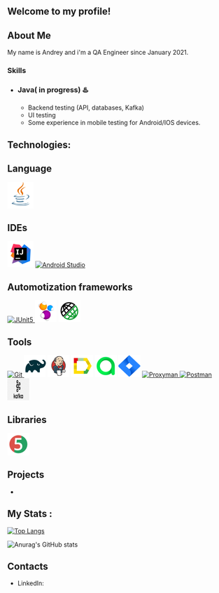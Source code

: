## Welcome to my profile!


## About Me
My name is Andrey and i'm a QA Engineer since January 2021. 

### Skills
- ### Java( in progress) :hotsprings: 
    - Backend testing (API, databases, Kafka)
    - UI testing
    - Some experience in mobile testing for Android/IOS devices.
  

## Technologies:

## Language
<a href="https://www.java.com/"><img src="images/logo/Java.svg" width="60" height="60"  alt="Java"/></a>

## IDEs
<a href="https://www.jetbrains.com/idea/"><img src="images/logo/Idea.svg" width="60" height="60"  alt="IDEA"/></a>
<a href="https://developer.android.com/studio"> <img src="https://cdn.jsdelivr.net/gh/devicons/devicon@latest/icons/androidstudio/androidstudio-original.svg" title="Android Studio" alt="Android Studio" width="50" height="50"/> </a> 

## Automotization frameworks
<a href="https://junit.org/junit5"> <img src="https://cdn.jsdelivr.net/gh/devicons/devicon@latest/icons/junit/junit-original.svg" title="JUnit5" alt="JUnit5" width="40" height="40"/> </a>
<a href="https://selenide.org"><img src="images/logo/Selenide.svg" title="Selenide" alt="Selenide" width="50" height="50"/></a>
<a href="https://rest-assured.io"><img src="images/logo/RestAssured.svg" title="RestAssured" alt="REST Assured" width="50" height="50"/></a>

## Tools
<a href="https://git-scm.com/"> <img src="https://cdn.jsdelivr.net/gh/devicons/devicon@latest/icons/git/git-original.svg" title="Git" alt="Git" width="40" height="40"/> </a> 
<a href="https://gradle.org"><img src="images/logo/Gradle.svg" title="Gradle" alt="Gradle" width="50" height="50"/></a>
<a href="https://www.jenkins.io"><img src="images/logo/Jenkins.svg" title="Jenkins" alt="Jenkins" width="50" height="50"/></a>
<a href="https://qameta.io/allure-report"><img src="images/logo/Allure.svg" title="Allure" alt="Allure Report" width="50" height="50"/></a>
<a href="https://qameta.io"><img src="images/logo/Allure_TO.svg" title="Allure Testops" alt="Allure_TO" width="50" height="50"/></a>
<a href="https://www.atlassian.com/software/jira"><img src="images/logo/Jira.svg" title="Jira" alt="Jira" width="50" height="50"/></a>
<a href="https://proxyman.io/"> <img src="icons/proxyman.png" title="Proxyman" alt="Proxyman" width="40" height="40"/> </a>
<a href="https://www.postman.com/"> <img src="https://cdn.jsdelivr.net/gh/devicons/devicon@latest/icons/postman/postman-original.svg" title="Postman" alt="Postman" width="50" height="50"/> </a>
<a href="https://kafka.apache.org/"><img src="images/logo/kafka.webp" title="Apache Kafka" alt="kafka" width="50" height="50"/></a>

## Libraries
<a href="https://junit.org/junit5"><img src="images/logo/Junit5.svg" title="JUnit5" alt="JUnit5" width="50" height="50"/></a>

<p align="left">


## Projects
- 

## My Stats :
[![Top Langs](https://github-readme-stats.vercel.app/api/top-langs/?username=ZhizhkunAV&layout=compact&theme=vision-friendly-dark)](https://github.com/anuraghazra/github-readme-stats)

![Anurag's GitHub stats](https://github-readme-stats.vercel.app/api?username=ZhizhkunAV&show_icons=true&theme=vision-friendly-dark)

## Contacts
- LinkedIn: 


